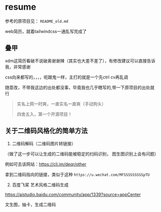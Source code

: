 # resume

参考的原项目见： `README_old.md`

web简历，就着tailwindcss一通乱写完成了

## 叠甲

xdm这简历看破不说破奥谢谢辣（其实也大差不差了），有修改建议可以直接告诉我，非常感谢

css向来都写的，，，，呃跟鬼一样，主打的就是一个先ctrl cv再乱调

随意改，不带我这边的出处都没事，毕竟我也几乎瞎写的,带一下原项目的出处就行

> 实名上网一时爽，一直实名一直爽（手动狗头）
> 
> 四舍五入，第一个开源项目！


## 关于二维码风格化的简单方法


1. 二维码解码（二维码图片转链接） 

（做了这一步可以让生成的二维码能被稳定的扫码识别， 图生图识别上会有问题）

例如可去该网站：https://cli.im/deqr/other

拿到二维码指向的链接，类似于这种 `https://u.wechat.com/MFSSSSSSSSSpTU`


2. 百度飞桨 艺术风格二维码生成

https://aistudio.baidu.com/community/app/1339?source=appCenter


文生图，抽卡，生成二维码
